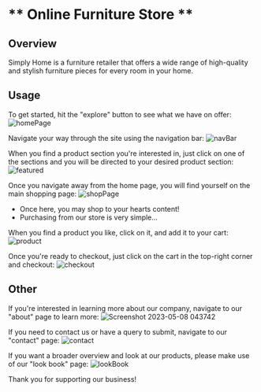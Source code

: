 # ** Online Furniture Store **

## Overview ##
Simply Home is a furniture retailer that offers a wide range of high-quality and stylish furniture pieces for every room in your home. 

## Usage ##

To get started, hit the "explore" button to see what we have on offer: 
![homePage](https://user-images.githubusercontent.com/99418553/236720185-824ae8a1-a12f-42e0-8d8b-a22cd16c12de.png)

Navigate your way through the site using the navigation bar:
![navBar](https://user-images.githubusercontent.com/99418553/236720340-3529f6e2-732a-4a70-a7e7-3f1312a36ad2.png)

When you find a product section you're interested in, just click on one of the sections and you will be directed to your desired product section:
![featured](https://user-images.githubusercontent.com/99418553/236720598-6b559467-2bfd-4bb2-b4c2-249dc9978171.png)

Once you navigate away from the home page, you will find yourself on the main shopping page:
![shopPage](https://user-images.githubusercontent.com/99418553/236720796-1666674b-cc92-4fc5-b6be-e81a804fac9b.png)

* Once here, you may shop to your hearts content!
* Purchasing from our store is very simple...

When you find a product you like, click on it, and add it to your cart:
![product](https://user-images.githubusercontent.com/99418553/236721128-5b60c076-68f2-4338-bfe1-cb0484bea905.png)

Once you're ready to checkout, just click on the cart in the top-right corner and checkout:
![checkout](https://user-images.githubusercontent.com/99418553/236721301-70443e6e-4868-45e2-b679-b31ea9241b96.png)


## Other ##

If you're interested in learning more about our company, navigate to our "about" page to learn more:
![Screenshot 2023-05-08 043742](https://user-images.githubusercontent.com/99418553/236721634-5c4b4685-f667-4f4a-8d32-240e7870c048.png)

If you need to contact us or have a query to submit, navigate to our "contact" page:
![contact](https://user-images.githubusercontent.com/99418553/236721998-2e3d929b-30f2-4cbb-8be8-dc0e729ae648.png)


If you want a broader overview and look at our products, please make use of our "look book" page:
![lookBook](https://user-images.githubusercontent.com/99418553/236722026-227697c1-7c13-451e-9c3f-da9d9cb85f13.png)


Thank you for supporting our business!
